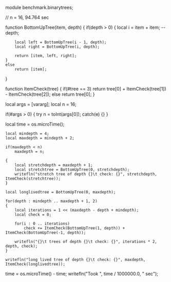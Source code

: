module benchmark.binarytrees;

// n = 16, 94.764 sec

function BottomUpTree(item, depth)
{
	if(depth > 0)
	{
		local i = item + item;
		--depth;

		local left = BottomUpTree(i - 1, depth);
		local right = BottomUpTree(i, depth);

		return [item, left, right];
	}
	else
		return [item];
}

function ItemCheck(tree)
{
	if(#tree == 3)
		return tree[0] + ItemCheck(tree[1]) - ItemCheck(tree[2]);
	else
		return tree[0];
}
	
local args = [vararg];
local n = 16;

if(#args > 0)
{
	try
		n = toInt(args[0]);
	catch(e) {}
}

local time = os.microTime();

	local mindepth = 4;
	local maxdepth = mindepth + 2;
	
	if(maxdepth < n)
		maxdepth = n;

	{
		local stretchdepth = maxdepth + 1;
		local stretchtree = BottomUpTree(0, stretchdepth);
		writefln("stretch tree of depth {}\t check: {}", stretchdepth, ItemCheck(stretchtree));
	}

	local longlivedtree = BottomUpTree(0, maxdepth);

	for(depth : mindepth .. maxdepth + 1, 2)
	{
		local iterations = 1 << (maxdepth - depth + mindepth);
		local check = 0;

		for(i : 0 .. iterations)
			check += ItemCheck(BottomUpTree(1, depth)) + ItemCheck(BottomUpTree(-1, depth));

		writefln("{}\t trees of depth {}\t check: {}", iterations * 2, depth, check);
	}

	writefln("long lived tree of depth {}\t check: {}", maxdepth, ItemCheck(longlivedtree));
	
time = os.microTime() - time;
writefln("Took ", time / 1000000.0, " sec");